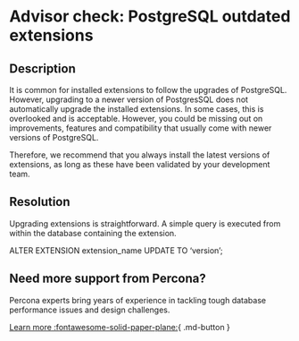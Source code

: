 # Advisor check: PostgreSQL outdated extensions

## Description

It is common for installed extensions to follow the upgrades of PostgreSQL. However, upgrading to a newer version of PostgresSQL does not automatically upgrade the installed extensions. 
In some cases, this is overlooked and is acceptable. However, you could be missing out on improvements, features and compatibility that usually come with newer versions of PostgreSQL. 

Therefore, we recommend that you always install the latest versions of extensions, as long as these have been validated by your development team.

## Resolution

Upgrading extensions is straightforward. A simple query is executed from within the database containing the extension.

 ALTER EXTENSION extension_name UPDATE TO ‘version’;

## Need more support from Percona?

Percona experts bring years of experience in tackling tough database performance issues and design challenges.

[Learn more :fontawesome-solid-paper-plane:](https://per.co.na/subscribe){ .md-button }

